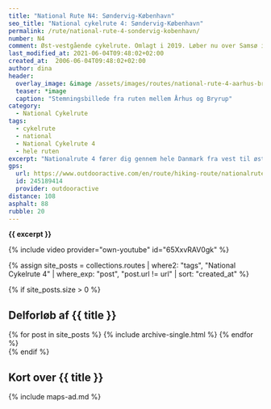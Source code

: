 ```yaml
---
title: "National Rute N4: Søndervig-København"
seo_title: "National cykelrute 4: Søndervig-København"
permalink: /rute/national-rute-4-sondervig-kobenhavn/
number: N4
comment: Øst-vestgående cykelrute. Omlagt i 2019. Løber nu over Samsø i stedet for den nedlagte færgerute Aarhus - Kalundborg.
last_modified_at: 2021-06-04T09:48:02+02:00
created_at:  2006-06-04T09:48:02+02:00
author: dina
header:
  overlay_image: &image /assets/images/routes/national-rute-4-aarhus-bryrup.jpg
  teaser: *image
  caption: "Stemningsbillede fra ruten mellem Århus og Bryrup"
category:
  - National Cykelrute
tags:
  - cykelrute
  - national
  - National Cykelrute 4
  - hele ruten
excerpt: "Nationalrute 4 fører dig gennem hele Danmark fra vest til øst. Du starter i det flade vestlige Jylland, cykler over Midtjyllands højland, Danmarks største sø og skovområde, og ender i København. Landskabet langs cykelruten er meget afvekslende, så du skal vælge en cykel og nogle dæk, der kan få dig komfortabelt gennem skove, forbi søer, op og ned ad bakker og markveje."
gps:
  url: https://www.outdooractive.com/en/route/hiking-route/nationalrute-4-sondervig-til-kobenhavn/245189414/
  id: 245189414
  provider: outdooractive
distance: 108
asphalt: 88
rubble: 20
---
```


**{{ excerpt }}**

{% include video provider="own-youtube" id="65XxvRAV0gk" %}

{% assign site_posts = collections.routes | where2: "tags", "National Cykelrute 4" | where_exp: "post", "post.url != url" | sort: "created_at" %}

{% if site_posts.size > 0 %}

## Delforløb af {{ title }}

<div class="feature__wrapper">
  {% for post in site_posts %}
    {% include archive-single.html %}
  {% endfor %}
</div>
{% endif %}

## Kort over {{ title }}

{% include maps-ad.md %}
